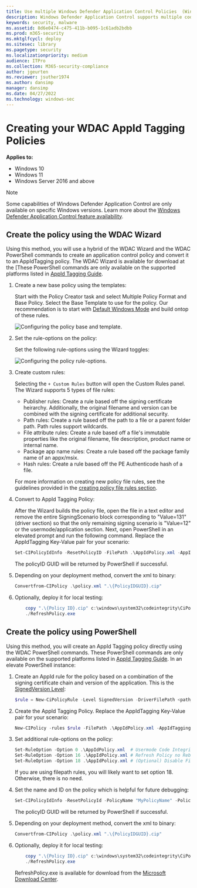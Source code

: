 ```yaml
---
title: Use multiple Windows Defender Application Control Policies  (Windows)
description: Windows Defender Application Control supports multiple code integrity policies for one device.
keywords: security, malware
ms.assetid: 8d6e0474-c475-411b-b095-1c61adb2bdbb
ms.prod: m365-security
ms.mktglfcycl: deploy
ms.sitesec: library
ms.pagetype: security
ms.localizationpriority: medium
audience: ITPro
ms.collection: M365-security-compliance
author: jgeurten
ms.reviewer: jsuther1974
ms.author: dansimp
manager: dansimp
ms.date: 04/27/2022
ms.technology: windows-sec
---
```


# Creating your WDAC AppId Tagging Policies

**Applies to:**

-   Windows 10
-   Windows 11
-   Windows Server 2016 and above

>[!NOTE]
>Some capabilities of Windows Defender Application Control are only available on specific Windows versions. Learn more about the [Windows Defender Application Control feature availability](feature-availability.md).

## Create the policy using the WDAC Wizard

Using this method, you will use a hybrid of the WDAC Wizard and the WDAC PowerShell commands to create an application control policy and convert it to an AppIdTagging policy. The WDAC Wizard is available for download at the [These PowerShell commands are only available on the supported platforms listed in [AppId Tagging Guide](./windows-defender-application-control-appid-tagging-guide.md).

1. Create a new base policy using the templates:

	Start with the Policy Creator task and select Multiple Policy Format and Base Policy. Select the Base Template to use for the policy. Our recommendation is to start with [Default Windows Mode](../wdac-wizard-create-base-policy#template-base-policies) and build ontop of these rules. 

	![Configuring the policy base and template.](images/appid-wdac-wizard-1.png)

2. Set the rule-options on the policy: 

	Set the following rule-options using the Wizard toggles:

	![Configuring the policy rule-options.](images/appid-wdac-wizard-2.png)

3. Create custom rules:

	Selecting the `+ Custom Rules` button will open the Custom Rules panel. The Wizard supports 5 types of file rules: 

	- Publisher rules: Create a rule based off the signing certificate heirarchy. Additionally, the original filename and version can be combined with the signing certificate for additional security. 
	- Path rules: Create a rule based off the path to a file or a parent folder path. Path rules support wildcards. 
	- File attribute rules: Create a rule based off a file's immutable properties like the original filename, file description, product name or internal name.
	- Package app name rules: Create a rule based off the package family name of an appx/msix.
	- Hash rules: Create a rule based off the PE Authenticode hash of a file. 


	For more information on creating new policy file rules, see the guidelines provided in the [creating policy file rules section](wdac-wizard-create-base-policy.md#creating-custom-file-rules).

4. Convert to AppId Tagging Policy:

	After the Wizard builds the policy file, open the file in a text editor and remove the entire SigningScenario block corresponding to "Value=131" (driver section) so that the only remaining signing scenario is "Value=12" or the usermode/application section. Next, open PowerShell in an elevated prompt and run the following command. Replace the AppIdTagging Key-Value pair for your scenario:

	```powershell
	Set-CIPolicyIdInfo -ResetPolicyID -FilePath .\AppIdPolicy.xml -AppIdTaggingPolicy -AppIdTaggingKey "MyKey" -AppIdTaggingValue "MyValue"
	```
	The policyID GUID will be returned by PowerShell if successful. 

5. Depending on your deployment method, convert the xml to binary: 

	```powershell
	Convertfrom-CIPolicy .\policy.xml ".\{PolicyIDGUID}.cip"
	```

6. Optionally, deploy it for local testing:

	```powershell
		copy ".\{Policy ID}.cip" c:\windows\system32\codeintegrity\CiPolicies\Active\
		./RefreshPolicy.exe
	```

## Create the policy using PowerShell 

Using this method, you will create an AppId Tagging policy directly using the WDAC PowerShell commands. These PowerShell commands are only available on the supported platforms listed in [AppId Tagging Guide](./windows-defender-application-control-appid-tagging-guide.md). In an elevate PowerShell instance:

1. Create an AppId rule for the policy based on a combination of the signing certificate chain and version of the application. This is the [SignedVersion Level](../select-types-of-rules-to-create#table-2-windows-defender-application-control-policy---file-rule-levels):

	```powershell
	$rule = New-CiPolicyRule -Level SignedVersion -DriverFilePath <path_to_application>
	```
2. Create the AppId Tagging Policy. Replace the AppIdTagging Key-Value pair for your scenario:

	```powershell
	New-CIPolicy -rules $rule -FilePath .\AppIdPolicy.xml -AppIdTaggingPolicy -AppIdTaggingKey "MyKey" -AppIdTaggingValue "MyValue"
	```
3. Set additional rule-options on the policy:

	```powershell
	Set-RuleOption -Option 0 .\AppIdPolicy.xml  # Usermode Code Integrity (UMCI)
	Set-RuleOption -Option 16 .\AppIdPolicy.xml # Refresh Policy no Reboot
	Set-RuleOption -Option 18 .\AppIdPolicy.xml # (Optional) Disable FilePath Rule Protection
	```

	If you are using filepath rules, you will likely want to set option 18. Otherwise, there is no need. 
	
4. Set the name and ID on the policy which is helpful for future debugging:

	```powershell
	Set-CIPolicyIdInfo -ResetPolicyId -PolicyName "MyPolicyName" -PolicyId "MyPolicyId"" -AppIdTaggingPolicy -FilePath ".\AppIdPolicy.xml"
	```
	The policyID GUID will be returned by PowerShell if successful. 

5. Depending on your deployment method, convert the xml to binary: 

	```powershell
	Convertfrom-CIPolicy .\policy.xml ".\{PolicyIDGUID}.cip"
	```

6. Optionally, deploy it for local testing:

	```powershell
		copy ".\{Policy ID}.cip" c:\windows\system32\codeintegrity\CiPolicies\Active\
		./RefreshPolicy.exe
	```
	RefreshPolicy.exe is available for download from the [Microsoft Download Center](https://www.microsoft.com/download/details.aspx?id=102925).